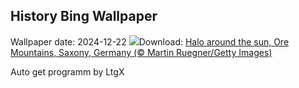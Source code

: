 ## History Bing Wallpaper
Wallpaper date: 2024-12-22
![](https://www.bing.com/th?id=OHR.SolsticeHalo_EN-CA3461734834_UHD.jpg&w=1000)Download: [Halo around the sun, Ore Mountains, Saxony, Germany (© Martin Ruegner/Getty Images)](https://www.bing.com/th?id=OHR.SolsticeHalo_EN-CA3461734834_UHD.jpg)

Auto get programm by LtgX
